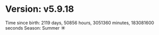 # Version: v5.9.18
Time since birth: 2119 days, 50856 hours, 3051360 minutes, 183081600 seconds
Season: Summer ☀️
